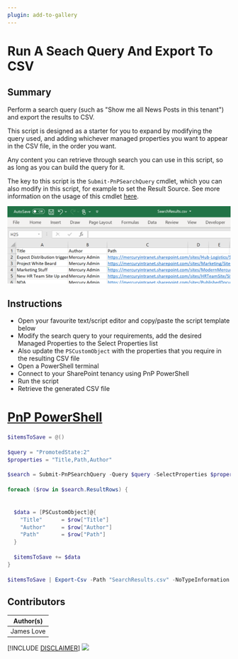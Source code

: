 ```yaml
---
plugin: add-to-gallery
---
```


# Run A Seach Query And Export To CSV

## Summary

Perform a search query (such as "Show me all News Posts in this tenant") and export the results to CSV.

This script is designed as a starter for you to expand by modifying the query used, and adding whichever managed properties you want to appear in the CSV file, in the order you want.

Any content you can retrieve through search you can use in this script, so as long as you can build the query for it.

The key to this script is the `Submit-PnPSearchQuery` cmdlet, which you can also modify in this script, for example to set the Result Source. See more information on the usage of this cmdlet [here](https://docs.microsoft.com/en-us/powershell/module/sharepoint-pnp/submit-pnpsearchquery?view=sharepoint-ps).

![Example Screenshot](assets/example.png)

## Instructions

- Open your favourite text/script editor and copy/paste the script template below 
- Modify the search query to your requirements, add the desired Managed Properties to the Select Properties list
- Also update the `PSCustomObject` with the properties that you require in the resulting CSV file
- Open a PowerShell terminal
- Connect to your SharePoint tenancy using PnP PowerShell
- Run the script
- Retrieve the generated CSV file

# [PnP PowerShell](#tab/pnpps)

``` powershell
$itemsToSave = @()

$query = "PromotedState:2"
$properties = "Title,Path,Author"

$search = Submit-PnPSearchQuery -Query $query -SelectProperties $properties -All

foreach ($row in $search.ResultRows) {


  $data = [PSCustomObject]@{
    "Title"      = $row["Title"]
    "Author"     = $row["Author"]
    "Path"       = $row["Path"]
  }

  $itemsToSave += $data
}

$itemsToSave | Export-Csv -Path "SearchResults.csv" -NoTypeInformation
```

## Contributors

| Author(s) |
|-----------|
| James Love |

[!INCLUDE [DISCLAIMER](../../docfx/includes/DISCLAIMER.md)]
<img src="https://telemetry.sharepointpnp.com/script-samples/scripts/spo-search-export-to-csv" aria-hidden="true" />